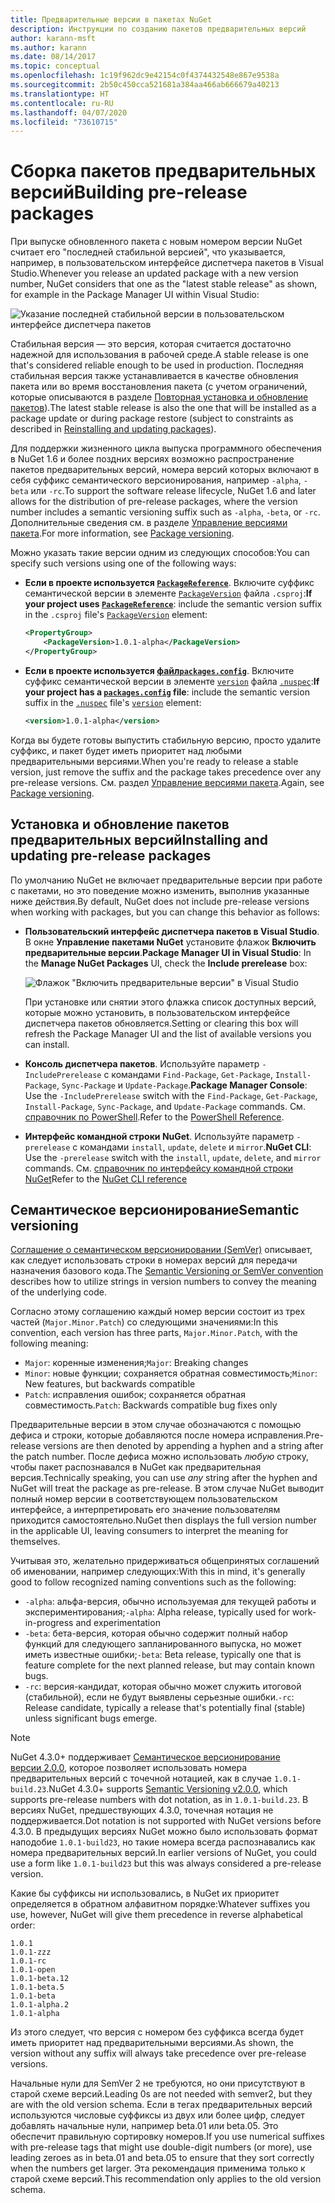 ```yaml
---
title: Предварительные версии в пакетах NuGet
description: Инструкции по созданию пакетов предварительных версий
author: karann-msft
ms.author: karann
ms.date: 08/14/2017
ms.topic: conceptual
ms.openlocfilehash: 1c19f962dc9e42154c0f4374432548e867e9538a
ms.sourcegitcommit: 2b50c450cca521681a384aa466ab666679a40213
ms.translationtype: HT
ms.contentlocale: ru-RU
ms.lasthandoff: 04/07/2020
ms.locfileid: "73610715"
---
```

# <a name="building-pre-release-packages"></a><span data-ttu-id="79ee6-103">Сборка пакетов предварительных версий</span><span class="sxs-lookup"><span data-stu-id="79ee6-103">Building pre-release packages</span></span>

<span data-ttu-id="79ee6-104">При выпуске обновленного пакета с новым номером версии NuGet считает его "последней стабильной версией", что указывается, например, в пользовательском интерфейсе диспетчера пакетов в Visual Studio.</span><span class="sxs-lookup"><span data-stu-id="79ee6-104">Whenever you release an updated package with a new version number, NuGet considers that one as the "latest stable release" as shown, for example in the Package Manager UI within Visual Studio:</span></span>

![Указание последней стабильной версии в пользовательском интерфейсе диспетчера пакетов](media/Prerelease_01-LatestStable.png)

<span data-ttu-id="79ee6-106">Стабильная версия — это версия, которая считается достаточно надежной для использования в рабочей среде.</span><span class="sxs-lookup"><span data-stu-id="79ee6-106">A stable release is one that's considered reliable enough to be used in production.</span></span> <span data-ttu-id="79ee6-107">Последняя стабильная версия также устанавливается в качестве обновления пакета или во время восстановления пакета (с учетом ограничений, которые описываются в разделе [Повторная установка и обновление пакетов](../consume-packages/reinstalling-and-updating-packages.md)).</span><span class="sxs-lookup"><span data-stu-id="79ee6-107">The latest stable release is also the one that will be installed as a package update or during package restore (subject to constraints as described in [Reinstalling and updating packages](../consume-packages/reinstalling-and-updating-packages.md)).</span></span>

<span data-ttu-id="79ee6-108">Для поддержки жизненного цикла выпуска программного обеспечения в NuGet 1.6 и более поздних версиях возможно распространение пакетов предварительных версий, номера версий которых включают в себя суффикс семантического версионирования, например `-alpha`, `-beta` или `-rc`.</span><span class="sxs-lookup"><span data-stu-id="79ee6-108">To support the software release lifecycle, NuGet 1.6 and later allows for the distribution of pre-release packages, where the version number includes a semantic versioning suffix such as `-alpha`, `-beta`, or `-rc`.</span></span> <span data-ttu-id="79ee6-109">Дополнительные сведения см. в разделе [Управление версиями пакета](../concepts/package-versioning.md#pre-release-versions).</span><span class="sxs-lookup"><span data-stu-id="79ee6-109">For more information, see [Package versioning](../concepts/package-versioning.md#pre-release-versions).</span></span>

<span data-ttu-id="79ee6-110">Можно указать такие версии одним из следующих способов:</span><span class="sxs-lookup"><span data-stu-id="79ee6-110">You can specify such versions using one of the following ways:</span></span>

- <span data-ttu-id="79ee6-111">**Если в проекте используется [`PackageReference`](../consume-packages/package-references-in-project-files.md)**. Включите суффикс семантической версии в элементе [`PackageVersion`](/dotnet/core/tools/csproj.md#packageversion) файла `.csproj`:</span><span class="sxs-lookup"><span data-stu-id="79ee6-111">**If your project uses [`PackageReference`](../consume-packages/package-references-in-project-files.md)**: include the semantic version suffix in the `.csproj` file's [`PackageVersion`](/dotnet/core/tools/csproj.md#packageversion) element:</span></span>

    ```xml
    <PropertyGroup>
        <PackageVersion>1.0.1-alpha</PackageVersion>
    </PropertyGroup>
    ```

- <span data-ttu-id="79ee6-112">**Если в проекте используется [файл`packages.config`](../reference/packages-config.md)**. Включите суффикс семантической версии в элементе [`version`](../reference/nuspec.md#version) файла [`.nuspec`](../reference/nuspec.md):</span><span class="sxs-lookup"><span data-stu-id="79ee6-112">**If your project has a [`packages.config`](../reference/packages-config.md) file**: include the semantic version suffix in the [`.nuspec`](../reference/nuspec.md) file's [`version`](../reference/nuspec.md#version) element:</span></span>

    ```xml
    <version>1.0.1-alpha</version>
    ```

<span data-ttu-id="79ee6-113">Когда вы будете готовы выпустить стабильную версию, просто удалите суффикс, и пакет будет иметь приоритет над любыми предварительными версиями.</span><span class="sxs-lookup"><span data-stu-id="79ee6-113">When you're ready to release a stable version, just remove the suffix and the package takes precedence over any pre-release versions.</span></span> <span data-ttu-id="79ee6-114">См. раздел [Управление версиями пакета](../concepts/package-versioning.md#pre-release-versions).</span><span class="sxs-lookup"><span data-stu-id="79ee6-114">Again, see [Package versioning](../concepts/package-versioning.md#pre-release-versions).</span></span>

## <a name="installing-and-updating-pre-release-packages"></a><span data-ttu-id="79ee6-115">Установка и обновление пакетов предварительных версий</span><span class="sxs-lookup"><span data-stu-id="79ee6-115">Installing and updating pre-release packages</span></span>

<span data-ttu-id="79ee6-116">По умолчанию NuGet не включает предварительные версии при работе с пакетами, но это поведение можно изменить, выполнив указанные ниже действия.</span><span class="sxs-lookup"><span data-stu-id="79ee6-116">By default, NuGet does not include pre-release versions when working with packages, but you can change this behavior as follows:</span></span>

- <span data-ttu-id="79ee6-117">**Пользовательский интерфейс диспетчера пакетов в Visual Studio**. В окне **Управление пакетами NuGet** установите флажок **Включить предварительные версии**.</span><span class="sxs-lookup"><span data-stu-id="79ee6-117">**Package Manager UI in Visual Studio**: In the **Manage NuGet Packages** UI, check the **Include prerelease** box:</span></span>

    ![Флажок "Включить предварительные версии" в Visual Studio](media/Prerelease_02-CheckPrerelease.png)

    <span data-ttu-id="79ee6-119">При установке или снятии этого флажка список доступных версий, которые можно установить, в пользовательском интерфейсе диспетчера пакетов обновляется.</span><span class="sxs-lookup"><span data-stu-id="79ee6-119">Setting or clearing this box will refresh the Package Manager UI and the list of available versions you can install.</span></span>

- <span data-ttu-id="79ee6-120">**Консоль диспетчера пакетов**. Используйте параметр `-IncludePrerelease` с командами `Find-Package`, `Get-Package`, `Install-Package`, `Sync-Package` и `Update-Package`.</span><span class="sxs-lookup"><span data-stu-id="79ee6-120">**Package Manager Console**: Use the `-IncludePrerelease` switch with the `Find-Package`, `Get-Package`, `Install-Package`, `Sync-Package`, and `Update-Package` commands.</span></span> <span data-ttu-id="79ee6-121">См. [справочник по PowerShell](../reference/powershell-reference.md).</span><span class="sxs-lookup"><span data-stu-id="79ee6-121">Refer to the [PowerShell Reference](../reference/powershell-reference.md).</span></span>

- <span data-ttu-id="79ee6-122">**Интерфейс командной строки NuGet**. Используйте параметр `-prerelease` с командами `install`, `update`, `delete` и `mirror`.</span><span class="sxs-lookup"><span data-stu-id="79ee6-122">**NuGet CLI**: Use the `-prerelease` switch with the `install`, `update`, `delete`, and `mirror` commands.</span></span> <span data-ttu-id="79ee6-123">См. [справочник по интерфейсу командной строки NuGet](../reference/nuget-exe-cli-reference.md)</span><span class="sxs-lookup"><span data-stu-id="79ee6-123">Refer to the [NuGet CLI reference](../reference/nuget-exe-cli-reference.md)</span></span>

## <a name="semantic-versioning"></a><span data-ttu-id="79ee6-124">Семантическое версионирование</span><span class="sxs-lookup"><span data-stu-id="79ee6-124">Semantic versioning</span></span>

<span data-ttu-id="79ee6-125">[Соглашение о семантическом версионировании (SemVer)](https://semver.org/spec/v1.0.0.html) описывает, как следует использовать строки в номерах версий для передачи назначения базового кода.</span><span class="sxs-lookup"><span data-stu-id="79ee6-125">The [Semantic Versioning or SemVer convention](https://semver.org/spec/v1.0.0.html) describes how to utilize strings in version numbers to convey the meaning of the underlying code.</span></span>

<span data-ttu-id="79ee6-126">Согласно этому соглашению каждый номер версии состоит из трех частей (`Major.Minor.Patch`) со следующими значениями:</span><span class="sxs-lookup"><span data-stu-id="79ee6-126">In this convention, each version has three parts, `Major.Minor.Patch`, with the following meaning:</span></span>

- <span data-ttu-id="79ee6-127">`Major`: коренные изменения;</span><span class="sxs-lookup"><span data-stu-id="79ee6-127">`Major`: Breaking changes</span></span>
- <span data-ttu-id="79ee6-128">`Minor`: новые функции; сохраняется обратная совместимость;</span><span class="sxs-lookup"><span data-stu-id="79ee6-128">`Minor`: New features, but backwards compatible</span></span>
- <span data-ttu-id="79ee6-129">`Patch`: исправления ошибок; сохраняется обратная совместимость.</span><span class="sxs-lookup"><span data-stu-id="79ee6-129">`Patch`: Backwards compatible bug fixes only</span></span>

<span data-ttu-id="79ee6-130">Предварительные версии в этом случае обозначаются с помощью дефиса и строки, которые добавляются после номера исправления.</span><span class="sxs-lookup"><span data-stu-id="79ee6-130">Pre-release versions are then denoted by appending a hyphen and a string after the patch number.</span></span> <span data-ttu-id="79ee6-131">После дефиса можно использовать *любую* строку, чтобы пакет распознавался в NuGet как предварительная версия.</span><span class="sxs-lookup"><span data-stu-id="79ee6-131">Technically speaking, you can use *any* string after the hyphen and NuGet will treat the package as pre-release.</span></span> <span data-ttu-id="79ee6-132">В этом случае NuGet выводит полный номер версии в соответствующем пользовательском интерфейсе, а интерпретировать его значение пользователям приходится самостоятельно.</span><span class="sxs-lookup"><span data-stu-id="79ee6-132">NuGet then displays the full version number in the applicable UI, leaving consumers to interpret the meaning for themselves.</span></span>

<span data-ttu-id="79ee6-133">Учитывая это, желательно придерживаться общепринятых соглашений об именовании, например следующих:</span><span class="sxs-lookup"><span data-stu-id="79ee6-133">With this in mind, it's generally good to follow recognized naming conventions such as the following:</span></span>

- <span data-ttu-id="79ee6-134">`-alpha`: альфа-версия, обычно используемая для текущей работы и экспериментирования;</span><span class="sxs-lookup"><span data-stu-id="79ee6-134">`-alpha`: Alpha release, typically used for work-in-progress and experimentation</span></span>
- <span data-ttu-id="79ee6-135">`-beta`: бета-версия, которая обычно содержит полный набор функций для следующего запланированного выпуска, но может иметь известные ошибки;</span><span class="sxs-lookup"><span data-stu-id="79ee6-135">`-beta`: Beta release, typically one that is feature complete for the next planned release, but may contain known bugs.</span></span>
- <span data-ttu-id="79ee6-136">`-rc`: версия-кандидат, которая обычно может служить итоговой (стабильной), если не будут выявлены серьезные ошибки.</span><span class="sxs-lookup"><span data-stu-id="79ee6-136">`-rc`: Release candidate, typically a release that's potentially final (stable) unless significant bugs emerge.</span></span>

> [!Note]
> <span data-ttu-id="79ee6-137">NuGet 4.3.0+ поддерживает [Семантическое версионирование версии 2.0.0](https://semver.org/spec/v2.0.0.html), которое позволяет использовать номера предварительных версий с точечной нотацией, как в случае `1.0.1-build.23`.</span><span class="sxs-lookup"><span data-stu-id="79ee6-137">NuGet 4.3.0+ supports [Semantic Versioning v2.0.0](https://semver.org/spec/v2.0.0.html), which supports pre-release numbers with dot notation, as in `1.0.1-build.23`.</span></span> <span data-ttu-id="79ee6-138">В версиях NuGet, предшествующих 4.3.0, точечная нотация не поддерживается.</span><span class="sxs-lookup"><span data-stu-id="79ee6-138">Dot notation is not supported with NuGet versions before 4.3.0.</span></span> <span data-ttu-id="79ee6-139">В предыдущих версиях NuGet можно было использовать формат наподобие `1.0.1-build23`, но такие номера всегда распознавались как номера предварительных версий.</span><span class="sxs-lookup"><span data-stu-id="79ee6-139">In earlier versions of NuGet, you could use a form like `1.0.1-build23` but this was always considered a pre-release version.</span></span>

<span data-ttu-id="79ee6-140">Какие бы суффиксы ни использовались, в NuGet их приоритет определяется в обратном алфавитном порядке:</span><span class="sxs-lookup"><span data-stu-id="79ee6-140">Whatever suffixes you use, however, NuGet will give them precedence in reverse alphabetical order:</span></span>

    1.0.1
    1.0.1-zzz
    1.0.1-rc
    1.0.1-open
    1.0.1-beta.12
    1.0.1-beta.5
    1.0.1-beta
    1.0.1-alpha.2
    1.0.1-alpha

<span data-ttu-id="79ee6-141">Из этого следует, что версия с номером без суффикса всегда будет иметь приоритет над предварительными версиями.</span><span class="sxs-lookup"><span data-stu-id="79ee6-141">As shown, the version without any suffix will always take precedence over pre-release versions.</span></span>

<span data-ttu-id="79ee6-142">Начальные нули для SemVer 2 не требуются, но они присутствуют в старой схеме версий.</span><span class="sxs-lookup"><span data-stu-id="79ee6-142">Leading 0s are not needed with semver2, but they are with the old version schema.</span></span> <span data-ttu-id="79ee6-143">Если в тегах предварительных версий используются числовые суффиксы из двух или более цифр, следует добавлять начальные нули, например beta.01 или beta.05. Это обеспечит правильную сортировку номеров.</span><span class="sxs-lookup"><span data-stu-id="79ee6-143">If you use numerical suffixes with pre-release tags that might use double-digit numbers (or more), use leading zeroes as in beta.01 and beta.05 to ensure that they sort correctly when the numbers get larger.</span></span> <span data-ttu-id="79ee6-144">Эта рекомендация применима только к старой схеме версий.</span><span class="sxs-lookup"><span data-stu-id="79ee6-144">This recommendation only applies to the old version schema.</span></span>
